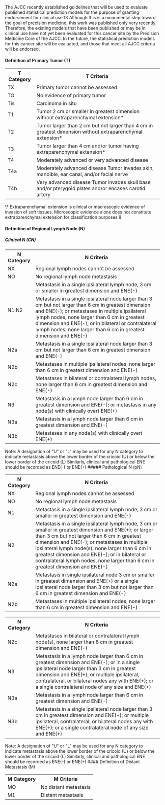 The AJCC recently established guidelines that will be used to evaluate published statistical prediction models for the purpose of granting endorsement for clinical use.13 Although this is a monumental step toward the goal of precision medicine, this work was published only very recently. Therefore, the existing models that have been published or may be in clinical use have not yet been evaluated for this cancer site by the Precision Medicine Core of the AJCC. In the future, the statistical prediction models for this cancer site will be evaluated, and those that meet all AJCC criteria will be endorsed.

#### Definition of Primary Tumor (T)  
<table>
<tr>
<th>T Category</th>
<th>T Criteria</th>
</tr>
<tr>
<td>TX</td>
<td>Primary tumor cannot be assessed</td>
</tr>
<tr>
<td>TO</td>
<td>No evidence of primary tumor</td>
</tr>
<tr>
<td>Tis</td>
<td>Carcinoma in situ</td>
</tr>
<tr>
<td>T1</td>
<td>Tumor 2 cm or smaller in greatest dimension without extraparenchymal extension*</td>
</tr>
<tr>
<td>T2</td>
<td>Tumor larger than 2 cm but not larger than 4 cm in greatest dimension without extraparenchymal extension*</td>
</tr>
<tr>
<td>T3</td>
<td>Tumor larger than 4 cm and/or tumor having extraparenchymal extension*</td>
</tr>
<tr>
<td>T4</td>
<td>Moderately advanced or very advanced disease</td>
</tr>
<tr>
<td>T4a</td>
<td>Moderately advanced disease Tumor invades skin, mandible, ear canal, and/or facial nerve</td>
</tr>
<tr>
<td>T4b</td>
<td>Very advanced disease Tumor invades skull base and/or pterygoid plates and/or encases carotid artery</td>
</tr>
</table>  
\* Extraparenchymal extension is clinical or macroscopic evidence of invasion of soft tissues. Microscopic evidence alone does not constitute extraparenchymal extension for classification purposes  
8  
<!-- PageBreak -->  
<!-- PageNumber="100" -->
<!-- PageHeader="American Joint Committee on Cancer . 2017" -->

#### Definition of Regional Lymph Node (N)  
##### Clinical N (CN)  
<table>
<tr>
<th>N Category</th>
<th>N Criteria</th>
</tr>
<tr>
<td>NX</td>
<td>Regional lymph nodes cannot be assessed</td>
</tr>
<tr>
<td>NO</td>
<td>No regional lymph node metastasis</td>
</tr>
<tr>
<td rowspan="2">N1 N2</td>
<td>Metastasis in a single ipsilateral lymph node, 3 cm or smaller in greatest dimension and ENE(-)</td>
</tr>
<tr>
<td>Metastasis in a single ipsilateral node larger than 3 cm but not larger than 6 cm in greatest dimension and ENE(-); or metastases in multiple ipsilateral lymph nodes, none larger than 6 cm in greatest dimension and ENE(-); or in bilateral or contralateral lymph nodes, none larger than 6 cm in greatest dimension and ENE(-)</td>
</tr>
<tr>
<td>N2a</td>
<td>Metastasis in a single ipsilateral node larger than 3 cm but not larger than 6 cm in greatest dimension and ENE(-)</td>
</tr>
<tr>
<td>N2b</td>
<td>Metastases in multiple ipsilateral nodes, none larger than 6 cm in greatest dimension and ENE(-)</td>
</tr>
<tr>
<td>N2c</td>
<td>Metastases in bilateral or contralateral lymph nodes, none larger than 6 cm in greatest dimension and ENE(-)</td>
</tr>
<tr>
<td>N3</td>
<td>Metastasis in a lymph node larger than 6 cm in greatest dimension and ENE(-); or metastasis in any node(s) with clinically overt ENE(+)</td>
</tr>
<tr>
<td>N3a</td>
<td>Metastasis in a lymph node larger than 6 cm in greatest dimension and ENE(-)</td>
</tr>
<tr>
<td>N3b</td>
<td>Metastases in any node(s) with clinically overt ENE(+)</td>
</tr>
</table>  
Note: A designation of "U" or "L" may be used for any N category to indicate metastasis above the lower border of the cricoid (U) or below the lower border of the cricoid (L)  
Similarly, clinical and pathological ENE should be recorded as ENE(-) or ENE(+)  
##### Pathological N (pN)  
<table>
<tr>
<th>N Category</th>
<th>N Criteria</th>
</tr>
<tr>
<td>NX</td>
<td>Regional lymph nodes cannot be assessed</td>
</tr>
<tr>
<td>NO</td>
<td>No regional lymph node metastasis</td>
</tr>
<tr>
<td>N1</td>
<td>Metastasis in a single ipsilateral lymph node, 3 cm or smaller in greatest dimension and ENE(-)</td>
</tr>
<tr>
<td>N2</td>
<td>Metastasis in a single ipsilateral lymph node, 3 cm or smaller in greatest dimension and ENE(+); or larger than 3 cm but not larger than 6 cm in greatest dimension and ENE(-); or metastases in multiple ipsilateral lymph node(s), none larger than 6 cm in greatest dimension and ENE(-); or in bilateral or contralateral lymph nodes, none larger than 6 cm in greatest dimension and ENE(-)</td>
</tr>
<tr>
<td>N2a</td>
<td>Metastasis in single ipsilateral node 3 cm or smaller in greatest dimension and ENE(+) or a single ipsilateral node larger than 3 cm but not larger than 6 cm in greatest dimension and ENE(-)</td>
</tr>
<tr>
<td>N2b</td>
<td>Metastases in multiple ipsilateral nodes, none larger than 6 cm in greatest dimension and ENE(-)</td>
</tr>
</table>  
<table>
<tr>
<th>N Category</th>
<th>N Criteria</th>
</tr>
<tr>
<td>N2c</td>
<td>Metastases in bilateral or contralateral lymph node(s), none larger than 6 cm in greatest dimension and ENE(-)</td>
</tr>
<tr>
<td>N3</td>
<td>Metastasis in a lymph node larger than 6 cm in greatest dimension and ENE(-); or in a single ipsilateral node larger than 3 cm in greatest dimension and ENE(+); or multiple ipsilateral, contralateral, or bilateral nodes any with ENE(+); or a single contralateral node of any size and ENE(+)</td>
</tr>
<tr>
<td>N3a</td>
<td>Metastasis in a lymph node larger than 6 cm in greatest dimension and ENE(-)</td>
</tr>
<tr>
<td>N3b</td>
<td>Metastasis in a single ipsilateral node larger than 3 cm in greatest dimension and ENE(+); or multiple ipsilateral, contralateral, or bilateral nodes any with ENE(+); or a single contralateral node of any size and ENE(+)</td>
</tr>
</table>  
Note: A designation of "U" or "L" may be used for any N category to indicate metastasis above the lower border of the cricoid (U) or below the lower border of the cricoid (L)  
Similarly, clinical and pathological ENE should be recorded as ENE(-) or ENE(+)  
#### Definition of Distant Metastasis (M)  
<table>
<tr>
<th>M Category</th>
<th>M Criteria</th>
</tr>
<tr>
<td>MO</td>
<td>No distant metastasis</td>
</tr>
<tr>
<td>M1</td>
<td>Distant metastasis</td>
</tr>
</table>